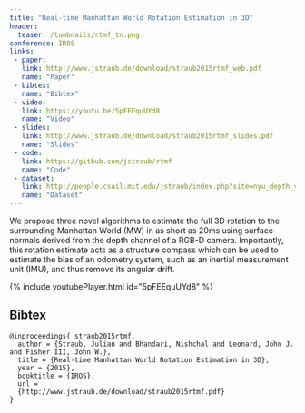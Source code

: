 ```yaml
---
title: "Real-time Manhattan World Rotation Estimation in 3D"
header:
  teaser: /tumbnails/rtmf_tn.png
conference: IROS
links: 
 - paper: 
   link: http://www.jstraub.de/download/straub2015rtmf_web.pdf
   name: "Paper"
 - bibtex: 
   name: "Bibtex"
 - video: 
   link: https://youtu.be/5pFEEquUYd8
   name: "Video"
 - slides: 
   link: http://www.jstraub.de/download/straub2015rtmf_slides.pdf
   name: "Slides"
 - code: 
   link: https://github.com/jstraub/rtmf
   name: "Code"
 - dataset: 
   link: http://people.csail.mit.edu/jstraub/index.php?site=nyu_depth_v2_mmf
   name: "Dataset"
---
```

We propose three novel algorithms to estimate the full 3D rotation to
the surrounding Manhattan World (MW) in as short as 20ms using
surface-normals derived from the depth channel of a RGB-D camera.
Importantly, this rotation estimate acts as a structure compass which
can be used to estimate the bias of an odometry system, such as an
inertial measurement unit (IMU), and thus remove its angular drift.

{% include youtubePlayer.html id="5pFEEquUYd8" %}

## Bibtex <a id="bibtex"></a>
```
@inproceedings{ straub2015rtmf,
  author = {Straub, Julian and Bhandari, Nishchal and Leonard, John J.  and Fisher III, John W.},
  title = {Real-time Manhattan World Rotation Estimation in 3D},
  year = {2015},
  booktitle = {IROS},
  url =
  {http://www.jstraub.de/download/straub2015rtmf.pdf}
}
```


